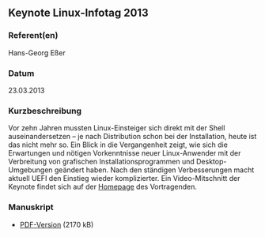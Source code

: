 
 
## Keynote Linux-Infotag 2013


### Referent(en)
 Hans-Georg Eßer

### Datum
 23.03.2013

### Kurzbeschreibung
Vor zehn Jahren mussten Linux-Einsteiger sich direkt mit der Shell auseinandersetzen &#8211; je nach Distribution schon bei der Installation, heute ist das nicht mehr so. Ein Blick in die Vergangenheit zeigt, wie sich die Erwartungen und nötigen Vorkenntnisse neuer Linux-Anwender mit der Verbreitung von grafischen Installationsprogrammen und Desktop-Umgebungen geändert haben. Nach den ständigen Verbesserungen macht aktuell UEFI den Einstieg wieder komplizierter.
Ein Video-Mitschnitt der Keynote findet sich auf der [Homepage](http://www.hgesser.de/talks.html) des Vortragenden.
### Manuskript

          
           
              
* [PDF-Version](/download/Vortraege/Keynote_LIT_2013.pdf) (2170 kB)
                 
              
           
              
           
      
  

